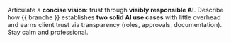Articulate a **concise vision**: trust through **visibly responsible AI**.
Describe how {{ branche }} establishes **two solid AI use cases** with little overhead
and earns client trust via transparency (roles, approvals, documentation). Stay calm and professional.
